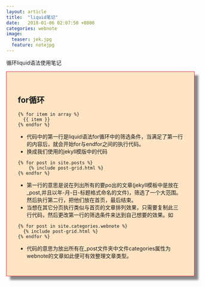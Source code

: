 ```yaml
---
layout: article
title:  "liquid笔记"
date:   2018-01-06 02:07:50 +0800
categories: webnote
image:
  teaser: jek.jpg
  feature: notejpg
---
```

循环liquid语法使用笔记
<div class="row img-rounded" style="background-color:#ffe4c4;padding:30px; box-shadow: 10px 10px 5px #888888; border: 1px solid #EA1D2D;">
<div class="col-md-12">
<div class="col-md-12"  markdown="1" >

## for循环

```
{% for item in array %}
  {{ item }}
{% endfor %}
```
- 代码中的第一行是liquid语法for循环中的筛选条件，当满足了第一行的内容后，就会开始for与endfor之间的执行代码。
- 换成我们使用的jekyll模版中的代码
```
{% for post in site.posts %}
	{% include post-grid.html %}
{% endfor %}
```
- 第一行的意思是说在列出所有的要po出的文章(jekyll模板中是放在_post,并且以年-月-日-标题格式命名的文件)，筛选了一个大范围。然后执行第二行，把他们放在首页，最后结束。
- 当想在其它分页执行类似与首页的文章排列效果，只需要复制此三行代码，然后更改第一行的筛选条件来达到自己想要的效果。如

```
{% for post in site.categories.webnote %}
  {% include post-grid.html %}
{% endfor %}
```
- 代码的意思为放出所有在_post文件夹中文件categories属性为webnote的文章如此便可有效整理文章类型。





 </div>
 </div>
 </div>

 
 


